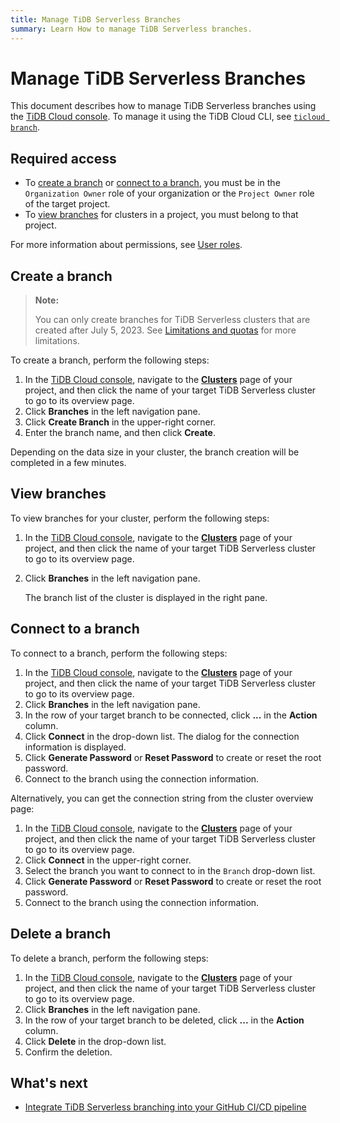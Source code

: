 ```yaml
---
title: Manage TiDB Serverless Branches
summary: Learn How to manage TiDB Serverless branches.
---
```


# Manage TiDB Serverless Branches

This document describes how to manage TiDB Serverless branches using the [TiDB Cloud console](https://tidbcloud.com). To manage it using the TiDB Cloud CLI, see [`ticloud branch`](/tidb-cloud/ticloud-branch-create.md).

## Required access

- To [create a branch](#create-a-branch) or [connect to a branch](#connect-to-a-branch), you must be in the `Organization Owner` role of your organization or the `Project Owner` role of the target project.
- To [view branches](#create-a-branch) for clusters in a project, you must belong to that project.

For more information about permissions, see [User roles](/tidb-cloud/manage-user-access.md#user-roles).

## Create a branch

> **Note:**
>
> You can only create branches for TiDB Serverless clusters that are created after July 5, 2023. See [Limitations and quotas](/tidb-cloud/branch-overview.md#limitations-and-quotas) for more limitations.

To create a branch, perform the following steps:

1. In the [TiDB Cloud console](https://tidbcloud.com/), navigate to the [**Clusters**](https://tidbcloud.com/console/clusters) page of your project, and then click the name of your target TiDB Serverless cluster to go to its overview page.
2. Click **Branches** in the left navigation pane.
3. Click **Create Branch** in the upper-right corner.
4. Enter the branch name, and then click **Create**.

Depending on the data size in your cluster, the branch creation will be completed in a few minutes.

## View branches

To view branches for your cluster, perform the following steps:

1. In the [TiDB Cloud console](https://tidbcloud.com/), navigate to the [**Clusters**](https://tidbcloud.com/console/clusters) page of your project, and then click the name of your target TiDB Serverless cluster to go to its overview page.
2. Click **Branches** in the left navigation pane.

    The branch list of the cluster is displayed in the right pane.

## Connect to a branch

To connect to a branch, perform the following steps:

1. In the [TiDB Cloud console](https://tidbcloud.com/), navigate to the [**Clusters**](https://tidbcloud.com/console/clusters) page of your project, and then click the name of your target TiDB Serverless cluster to go to its overview page.
2. Click **Branches** in the left navigation pane.
3. In the row of your target branch to be connected, click **...** in the **Action** column.
4. Click **Connect** in the drop-down list. The dialog for the connection information is displayed.
5. Click **Generate Password** or **Reset Password** to create or reset the root password.
6. Connect to the branch using the connection information.

Alternatively, you can get the connection string from the cluster overview page:

1. In the [TiDB Cloud console](https://tidbcloud.com/), navigate to the [**Clusters**](https://tidbcloud.com/console/clusters) page of your project, and then click the name of your target TiDB Serverless cluster to go to its overview page.
2. Click **Connect** in the upper-right corner.
3. Select the branch you want to connect to in the `Branch` drop-down list.
4. Click **Generate Password** or **Reset Password** to create or reset the root password.
5. Connect to the branch using the connection information.

## Delete a branch

To delete a branch, perform the following steps:

1. In the [TiDB Cloud console](https://tidbcloud.com/), navigate to the [**Clusters**](https://tidbcloud.com/console/clusters) page of your project, and then click the name of your target TiDB Serverless cluster to go to its overview page.
2. Click **Branches** in the left navigation pane.
3. In the row of your target branch to be deleted, click **...** in the **Action** column.
4. Click **Delete** in the drop-down list.
5. Confirm the deletion.

## What's next

- [Integrate TiDB Serverless branching into your GitHub CI/CD pipeline](/tidb-cloud/branch-github-integration.md)
